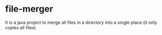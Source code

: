 # file-merger
It is a java project to merge all files in a directory into a single place.(it only copies all files)
